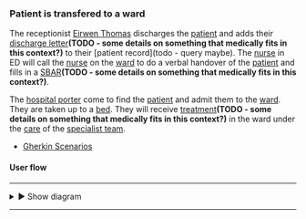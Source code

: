 ### Patient is transfered to a ward

The receptionist [Eirwen Thomas](Practitioner-Practitioner-Receptionist.html) discharges the [patient](Patient-DylanJones.html) and adds their [discharge letter](todo.html)**(TODO - some details on something that medically fits in this context?)** to their [patient record](todo - query maybe).  The [nurse](todo.html) in ED will call the [nurse](todo.html) on the [ward](todo.html) to do a verbal handover of the [patient](Patient-DylanJones.html) and fills in a [SBAR](todo.html)**(TODO - some details on something that medically fits in this context?)**.

The [hospital porter](todo.html) come to find the [patient](Patient-DylanJones.html) and admit them to the [ward](todo.html).  They are taken up to a [bed](todo.html).  They will receive [treatment](todo.html)**(TODO - some details on something that medically fits in this context?)** in the ward under the [care](todo.html) of the [specialist team](todo.html).

- [Gherkin Scenarios](todo.html)

#### User flow

---

<details>
  <summary>&#9658; Show diagram</summary>
  <div>
    <br />
    <img style="max-width: 100%" src="{{site.data.info.assets}}assets/images/todo.png"/>
  </div>
</details>

---